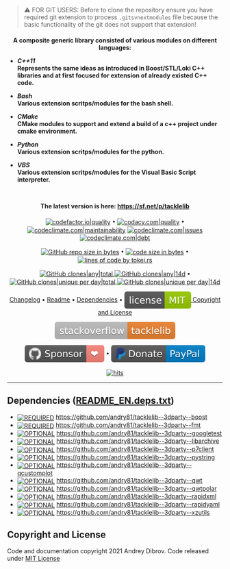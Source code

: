 > :warning: FOR GIT USERS: Before to clone the repository ensure you have required git extension to process `.gitsvnextmodules` file because the basic functionality of the git does not support that extension!

<h4 align="center">A composite generic library consisted of various modules on different languages:

<div align="left">

* <i>C++11</i><br/>
  Represents the same ideas as introduced in Boost/STL/Loki C++ libraries and
  at first focused for extension of already existed C++ code.<br/>

* <i>Bash</i><br/>
  Various extension scritps/modules for the bash shell.<br/>

* <i>CMake</i><br/>
  CMake modules to support and extend a build of a c++ project under cmake
  environment.<br/>
  
* <i>Python</i><br/>
  Various extension scritps/modules for the python.<br/>
  
* <i>VBS</i><br/>
  Various extension scritps/modules for the Visual Basic Script interpreter.<br/>
</div><br/>

The latest version is here: https://sf.net/p/tacklelib</h4>

<p align="center">
  <a href="https://www.codefactor.io/repository/github/andry81/tacklelib"><img src="https://img.shields.io/codefactor/grade/github/andry81/tacklelib?logo=codefactor" valign="middle" alt="codefactor.io|quality" /></a>
  <!-- <a href="https://www.codefactor.io/repository/github/andry81/tacklelib"><img src="https://www.codefactor.io/repository/github/andry81/tacklelib/badge" valign="middle" alt="codefactor.io|quality" /></a> -->
• <a href="https://www.codacy.com/gh/andry81/tacklelib/dashboard?utm_source=github.com&amp;utm_medium=referral&amp;utm_content=andry81/tacklelib&amp;utm_campaign=Badge_Grade"><img src="https://app.codacy.com/project/badge/Grade/f5c4d8059c76407b80ed0618d19d944e" valign="middle" alt="codacy.com|quality" /></a>
• <a href="https://codeclimate.com/github/andry81/tacklelib/maintainability"><img src="https://api.codeclimate.com/v1/badges/0bcbb159098bb6d824fe/maintainability?logo=codeclimate" valign="middle" alt="codeclimate.com|maintainability"></a>
  <a href="https://codeclimate.com/github/andry81/tacklelib/issues"><img src="https://img.shields.io/codeclimate/issues/andry81/tacklelib?logo=codeclimate" valign="middle" alt="codeclimate.com|issues"></a>
  <a href="https://codeclimate.com/github/andry81/tacklelib/trends/technical_debt"><img src="https://img.shields.io/codeclimate/tech-debt/andry81/tacklelib?logo=codeclimate" valign="middle" alt="codeclimate.com|debt"></a>
</p>

<p align="center">
  <a href="#"><img src="https://img.shields.io/github/repo-size/andry81/tacklelib?logo=github" valign="middle" alt="GitHub repo size in bytes" /></a>
• <a href="#"><img src="https://img.shields.io/github/languages/code-size/andry81/tacklelib?logo=github" valign="middle" alt="code size in bytes" /></a>
• <a href="https://github.com/XAMPPRocky/tokei"><img src="https://tokei.rs/b1/github/andry81/tacklelib?category=code" valign="middle" alt="lines of code by tokei.rs" /></a>
<!-- -- >
• <a href="https://github.com/XAMPPRocky/tokei"><img src="https://img.shields.io/tokei/lines/github/andry81/tacklelib?logo=tokei" valign="middle" alt="total lines by tokei.rs" /></a>
<!-- -->
</p>

<p align="center">
  <a href="https://github.com/andry81/tacklelib--gh-stats/commits/master/traffic/clones">
    <img src="https://img.shields.io/badge/dynamic/json?color=success&label=Github%20clones|all&query=count&url=https://github.com/andry81/tacklelib--gh-stats/raw/master/traffic/clones/latest-accum.json?raw=True&logo=github" valign="middle" alt="GitHub clones|any|total" />
    <img src="https://img.shields.io/badge/dynamic/json?color=success&label=14d&query=count&url=https://github.com/andry81/tacklelib--gh-stats/raw/master/traffic/clones/latest.json?raw=True" valign="middle" alt="GitHub clones|any|14d" /></a>
• <a href="https://github.com/andry81/tacklelib--gh-stats/commits/master/traffic/clones">
    <img src="https://img.shields.io/badge/dynamic/json?color=success&label=Github%20clones|unq&query=uniques&url=https://github.com/andry81/tacklelib--gh-stats/raw/master/traffic/clones/latest-accum.json?raw=True&logo=github" valign="middle" alt="GitHub clones|unique per day|total" />
    <img src="https://img.shields.io/badge/dynamic/json?color=success&label=14d&query=uniques&url=https://github.com/andry81/tacklelib--gh-stats/raw/master/traffic/clones/latest.json?raw=True" valign="middle" alt="GitHub clones|unique per day|14d" /></a>
</p>

<p align="center">
  <a href="https://github.com/andry81/tacklelib/blob/trunk/changelog.txt">Changelog</a>
• <a href="https://github.com/andry81/tacklelib/blob/trunk/README_EN.txt">Readme</a>
• <a href="#dependecies">Dependencies</a>
• <a href="#copyright-and-license"><img src="https://github.com/andry81/andry81/raw/main/badges/mit-license.svg" valign="middle" alt="copyright and license" />&nbsp;Copyright and License</a>
</p>

<p align="center">
  <a href="https://stackoverflow.com/search?q=tacklelib"><img src="https://github.com/andry81/tacklelib/raw/trunk/.github/badges/stackoverflow-tacklelib.svg" valign="middle" alt="stackoverflow search" /></a>
</p>

<p align="center">
  <a href="https://github.com/sponsors/andry81"><img src="https://github.com/andry81/andry81/raw/main/badges/github-sponsor.svg" valign="middle" alt="github sponsor" /></a>
• <a href="https://www.paypal.com/cgi-bin/webscr?item_name=Donation+to+tacklelib&cmd=_donations&business=andry%40inbox.ru"><img src="https://github.com/andry81/andry81/raw/main/badges/paypal-donate.svg" valign="middle" alt="paypal donate" /></a>
</p>

<!-- -->
<p align="center">
  <a href="#"><img src="https://hits.seeyoufarm.com/api/count/incr/badge.svg?url=https%3A%2F%2Fgithub.com%2Fandry81%2Ftacklelib&count_bg=%2379C83D&title_bg=%23555555&icon=&icon_color=%23E7E7E7&title=hits&edge_flat=false" valign="middle" alt="hits" /></a>
</p>
<!-- -->

---

## Dependencies<a name="dependecies"></a> (<a href="https://github.com/andry81/tacklelib/blob/trunk/README_EN.deps.txt">README_EN.deps.txt</a>)

* <a href="#"><img src="https://img.shields.io/static/v1?label=&message=REQUIRED&color=red" valign="middle" alt="REQUIRED" /></a> https://github.com/andry81/tacklelib--3dparty--boost
* <a href="#"><img src="https://img.shields.io/static/v1?label=&message=REQUIRED&color=red" valign="middle" alt="REQUIRED" /></a> https://github.com/andry81/tacklelib--3dparty--fmt
* <a href="#"><img src="https://img.shields.io/static/v1?label=&message=OPTIONAL&color=blue" valign="middle" alt="OPTIONAL" /></a> https://github.com/andry81/tacklelib--3dparty--googletest
* <a href="#"><img src="https://img.shields.io/static/v1?label=&message=OPTIONAL&color=blue" valign="middle" alt="OPTIONAL" /></a> https://github.com/andry81/tacklelib--3dparty--libarchive
* <a href="#"><img src="https://img.shields.io/static/v1?label=&message=OPTIONAL&color=blue" valign="middle" alt="OPTIONAL" /></a> https://github.com/andry81/tacklelib--3dparty--p7client
* <a href="#"><img src="https://img.shields.io/static/v1?label=&message=OPTIONAL&color=blue" valign="middle" alt="OPTIONAL" /></a> https://github.com/andry81/tacklelib--3dparty--pystring
* <a href="#"><img src="https://img.shields.io/static/v1?label=&message=OPTIONAL&color=blue" valign="middle" alt="OPTIONAL" /></a> https://github.com/andry81/tacklelib--3dparty--qcustomplot
* <a href="#"><img src="https://img.shields.io/static/v1?label=&message=OPTIONAL&color=blue" valign="middle" alt="OPTIONAL" /></a> https://github.com/andry81/tacklelib--3dparty--qwt
* <a href="#"><img src="https://img.shields.io/static/v1?label=&message=OPTIONAL&color=blue" valign="middle" alt="OPTIONAL" /></a> https://github.com/andry81/tacklelib--3dparty--qwtpolar
* <a href="#"><img src="https://img.shields.io/static/v1?label=&message=OPTIONAL&color=blue" valign="middle" alt="OPTIONAL" /></a> https://github.com/andry81/tacklelib--3dparty--rapidxml
* <a href="#"><img src="https://img.shields.io/static/v1?label=&message=OPTIONAL&color=blue" valign="middle" alt="OPTIONAL" /></a> https://github.com/andry81/tacklelib--3dparty--rapidyaml
* <a href="#"><img src="https://img.shields.io/static/v1?label=&message=OPTIONAL&color=blue" valign="middle" alt="OPTIONAL" /></a> https://github.com/andry81/tacklelib--3dparty--xzutils

## Copyright and License<a name="copyright-and-license"></a>

Code and documentation copyright 2021 Andrey Dibrov. Code released under [MIT License](https://github.com/andry81/tacklelib/blob/trunk/license.txt)
